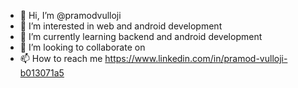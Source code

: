 - 👋 Hi, I’m @pramodvulloji
- 👀 I’m interested in web and android development
- 🌱 I’m currently learning backend and android development
- 💞️ I’m looking to collaborate on 
- 📫 How to reach me https://www.linkedin.com/in/pramod-vulloji-b013071a5

<!---
pramodvulloji/pramodvulloji is a ✨ special ✨ repository because its `README.md` (this file) appears on your GitHub profile.
You can click the Preview link to take a look at your changes.
--->
